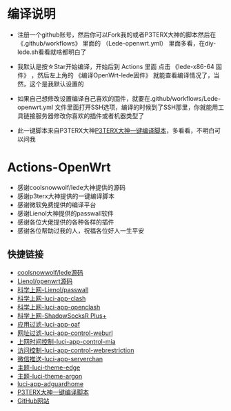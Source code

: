 # 编译说明
- 注册一个github账号，然后你可以Fork我的或者P3TERX大神的脚本然后在 《.github/workflows》 里面的 （Lede-openwrt.yml） 里面多看，在diy-lede.sh看看就啥都明白了 
 
- 我默认是按☆Star开始编译，开始后到 Actions 里面 点击 《lede-x86-64 固件》 ，然后左上角的 《编译OpenWrt-lede固件》 就能查看编译情况了，当然，这个是我默认设置的
 
- 如果自己想修改设置编译自己喜欢的固件，就要在.github/workflows/Lede-openwrt.yml 文件里面打开SSH选项，编译的时候到了SSH那里，你就能用工具链接服务器修改你喜欢的插件或者机器类型了
 
- 此一键脚本来自P3TERX大神[P3TERX大神一键编译脚本](https://github.com/P3TERX/Actions-OpenWrt)，多看看，不明白可以问我
 




# Actions-OpenWrt

- 感谢coolsnowwolf/lede大神提供的源码
- 感谢p3terx大神提供的一键编译脚本
- 感谢微软免费提供的编译平台
- 感谢Lienol大神提供的passwall软件
- 感谢各位大佬提供的各种各样的插件
- 感谢各位帮助过我的人，祝福各位好人一生平安



## 快捷链接

- [coolsnowwolf/lede源码](https://github.com/coolsnowwolf/lede.git)
- [Lienol/openwrt源码](https://github.com/Lienol/openwrt.git)
- [科学上网-Lienol/passwall](https://github.com/Lienol/openwrt-package.git)
- [科学上网-luci-app-clash](https://github.com/frainzy1477/luci-app-clash.git)
- [科学上网-luci-app-openclash](https://github.com/awesome-openwrt/luci-app-openclash)
- [科学上网-ShadowSocksR Plus+](https://github.com/fw876/helloworld.git)
- [应用过滤-luci-app-oaf](https://github.com/destan19/OpenAppFilter.git)
- [网址过滤-luci-app-control-weburl](https://github.com/lariboo/luci-app-control-weburl.git)
- [上网时间控制-luci-app-control-mia](https://github.com/lariboo/luci-app-control-mia.git)
- [访问控制-luci-app-control-webrestriction](https://github.com/lariboo/luci-app-control-webrestriction.git)
- [微信推送-luci-app-serverchan](https://github.com/tty228/luci-app-serverchan.git)
- [主题-luci-theme-edge](https://github.com/garypang13/luci-theme-edge/tree/18.06)
- [主题-luci-theme-argon](https://github.com/jerrykuku/luci-theme-argon/tree/18.06)
- [luci-app-adguardhome](https://github.com/rufengsuixing/luci-app-adguardhome.git)
- [P3TERX大神一键编译脚本](https://github.com/P3TERX/Actions-OpenWrt)
- [GitHub网站](https://github.com)
